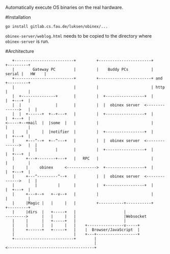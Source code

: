 Automatically execute OS binaries on the real hardware.

#Installation

    go install gitlab.cs.fau.de/luksen/obinex/...

`obinex-server/weblog.html` needs to be copied to the directory where
`obinex-server` is run.

#Architecture

       +--------------------------+         +-----------------------+        +---------+
       |        Gateway PC        |         |    Buddy PCs          | serial |   HW    |
       +--------------------------+         +-----------------------+ and    +---------+
       |                          |         |                       | http   |         |
       |  +---------------+       |         |  +-----------------+  |        |  +---+  |
       |  |               |       |         |  |  obinex server  <-------------->   |  |
       |  |  +------+  +--+---+   |         |  +-----------------+  |        |  +---+  |
    <-----+--+mail  |  |some  |   |         |                       |        |         |
       |     |      |  |notifier  |         |  +-----------------+  |        |  +---+  |
       |     +---^--+  +--^---+   |         |  |  obinex server  <-------------->   |  |
       |         |        |       |         |  +-----------------+  |        |  +---+  |
       |     +---+--------+---+   |   RPC   |                       |        |         |
       |     |     obinex     <------------->  +-----------------+  |        |  +---+  |
       |     +---^---------^--+   |         |  |  obinex server  <-------------->   |  |
       |         |         |      |         |  +-----------------+  |        |  +---+  |
       |     +---+--+   +--v--+   |         |                       |        |         |
       |     |Magic |   |     |   |         +-----------+-----------+        +---------+
       |     |dirs  |   +-----+   |                     |
    --------->      |   |     |   |                     |Websocket
       |     |      |   +-----+   |                     |
       |     |      |   |     |   |    +----------------v-----+
       |     +------+   +-----+   |    |  Browser/JavaScript  |
       |                          |    +---+------------------+
       +--------------------------+        |
                                           |
    <--------------------------------------+
